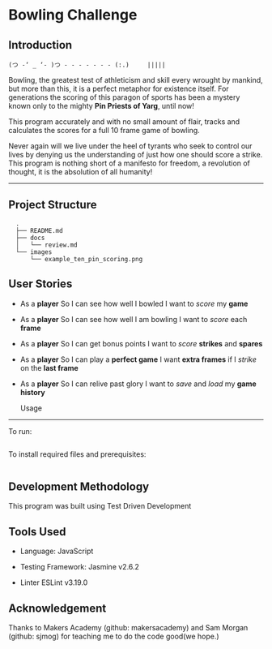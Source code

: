 
Bowling Challenge
=================

Introduction
------------

```
(つ -‘ _ ‘- )つ - - - - - - - (:.)     |||||
```

Bowling, the greatest test of athleticism and skill every wrought by mankind, but more than this, it is a perfect metaphor for existence itself. For generations the scoring of this paragon of sports has been a mystery known only to the mighty **Pin Priests of Yarg**, until now!

This program accurately and with no small amount of flair, tracks and calculates the scores for a full 10 frame game of bowling.

Never again will we live under the heel of tyrants who seek to control our lives by denying us the understanding of just how one should score a strike. This program is nothing short of a manifesto for freedom, a revolution of thought, it is the absolution of all humanity!
___

Project Structure
-----------------
```
  .
  ├── README.md
  ├── docs
  │   └── review.md
  └── images
      └── example_ten_pin_scoring.png
```

User Stories
------------

* As a **player**
  So I can see how well I bowled
  I want to *score* my **game**
* As a **player**
  So I can see how well I am bowling
  I want to *score* each **frame**
* As a **player**
  So I can get bonus points
  I want to *score* **strikes** and **spares**
* As a **player**
  So I can play a **perfect game**
  I want **extra frames** if I *strike* on the **last frame**
* As a **player**
  So I can relive past glory
  I want to *save* and *load* my **game history**

  Usage
-----
To run:
```

```
To install required files and prerequisites:
```

```

Development Methodology
-----------------------

This program was built using Test Driven Development

Tools Used
----------
- Language:
  JavaScript

- Testing Framework:
  Jasmine v2.6.2

- Linter
  ESLint v3.19.0


Acknowledgement
---------------

Thanks to Makers Academy (github: makersacademy) and Sam Morgan (github: sjmog) for teaching me to do the code good(we hope.)
